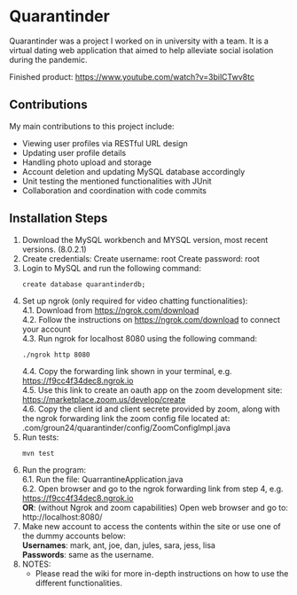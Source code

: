 # Quarantinder
Quarantinder was a project I worked on in university with a team. It is a virtual dating web application that aimed to help alleviate social isolation during the pandemic.

Finished product: https://www.youtube.com/watch?v=3bilCTwv8tc

## Contributions
My main contributions to this project include:
- Viewing user profiles via RESTful URL design
- Updating user profile details
- Handling photo upload and storage
- Account deletion and updating MySQL database accordingly
- Unit testing the mentioned functionalities with JUnit
- Collaboration and coordination with code commits

## Installation Steps
1. Download the MySQL workbench and MYSQL version, most recent versions. (8.0.2.1)
2. Create credentials: 
    Create username: root
    Create password: root
3. Login to MySQL and run the following command:  
    ```
    create database quarantinderdb;
    ```
4. Set up ngrok (only required for video chatting functionalities):  
    4.1. Download from https://ngrok.com/download  
    4.2. Follow the instructions on https://ngrok.com/download to connect your account  
    4.3. Run ngrok for localhost 8080 using the following command:  
    ```
    ./ngrok http 8080
    ```
    4.4. Copy the forwarding link shown in your terminal, e.g. https://f9cc4f34dec8.ngrok.io  
    4.5. Use this link to create an oauth app on the zoom development site:  
        https://marketplace.zoom.us/develop/create  
    4.6. Copy the client id and client secrete provided by zoom, along with the ngrok forwarding link the zoom config file located at:  
        .com/groun24/quarantinder/config/ZoomConfigImpl.java  
5. Run tests:  
    ```
    mvn test
    ```
6. Run the program:  
    6.1. Run the file: QuarrantineApplication.java  
    6.2. Open browser and go to the ngrok forwarding link from step 4, e.g. https://f9cc4f34dec8.ngrok.io  
    **OR**:  (without Ngrok and zoom capabilities) Open web browser and go to:  
        http://localhost:8080/
7. Make new account to access the contents within the site or use one of the dummy accounts below:  
    **Usernames**: mark, ant, joe, dan, jules, sara, jess, lisa  
    **Passwords**: same as the username.  
8. NOTES:
    - Please read the wiki for more in-depth instructions on how to use the different functionalities.
